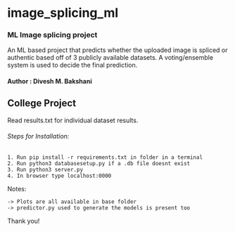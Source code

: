 # image_splicing_ml

### ML Image splicing project
An ML based project that predicts whether the uploaded image is spliced or authentic based off of 3 publicly available datasets.
A voting/ensemble system is used to decide the final prediction.

#### Author : Divesh M. Bakshani

## College Project

Read results.txt for individual dataset results.

###### Steps for Installation: 
    1. Run pip install -r requirements.txt in folder in a terminal
    2. Run python3 databasesetup.py if a .db file doesnt exist
    3. Run python3 server.py
    4. In browser type localhost:0000

Notes:

    -> Plots are all available in base folder
    -> predictor.py used to generate the models is present too

Thank you!
